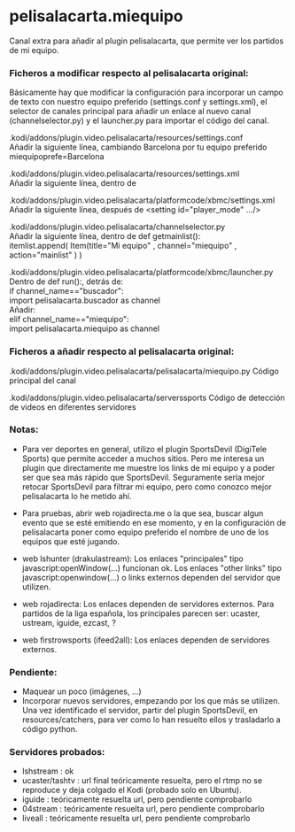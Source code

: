 # pelisalacarta.miequipo
Canal extra para añadir al plugin pelisalacarta, que permite ver los partidos de mi equipo.

### Ficheros a modificar respecto al pelisalacarta original:

Básicamente hay que modificar la configuración para incorporar un campo de texto con nuestro equipo preferido (settings.conf y settings.xml), el selector de canales principal para añadir un enlace al nuevo canal (channelselector.py) y el launcher.py para importar el código del canal.

.kodi/addons/plugin.video.pelisalacarta/resources/settings.conf  
Añadir la siguiente línea, cambiando Barcelona por tu equipo preferido  
miequipoprefe=Barcelona

.kodi/addons/plugin.video.pelisalacarta/resources/settings.xml  
Añadir la siguiente línea, dentro de <category label="General">  
    <setting id="miequipoprefe" type="text" label="Mi equipo" default="Barcelona"/>  

.kodi/addons/plugin.video.pelisalacarta/platformcode/xbmc/settings.xml  
Añadir la siguiente línea, después de <setting id="player_mode" .../>  
    <setting id="miequipoprefe" type="text" label="Mi equipo" default="Barcelona"/>  

.kodi/addons/plugin.video.pelisalacarta/channelselector.py  
Añadir la siguiente línea, dentro de def getmainlist():  
    itemlist.append( Item(title="Mi equipo" , channel="miequipo" , action="mainlist" ) )  

.kodi/addons/plugin.video.pelisalacarta/platformcode/xbmc/launcher.py  
Dentro de def run():, detrás de:  
            if channel_name=="buscador":  
                import pelisalacarta.buscador as channel  
Añadir:  
            elif channel_name=="miequipo":  
                import pelisalacarta.miequipo as channel  


### Ficheros a añadir respecto al pelisalacarta original:

.kodi/addons/plugin.video.pelisalacarta/pelisalacarta/miequipo.py
Código principal del canal

.kodi/addons/plugin.video.pelisalacarta/serverssports
Código de detección de videos en diferentes servidores


### Notas:

- Para ver deportes en general, utilizo el plugin SportsDevil (DigiTele Sports) que permite acceder a muchos sitios. Pero me interesa un plugin que directamente me muestre los links de mi equipo y a poder ser que sea más rápido que SportsDevil. Seguramente sería mejor retocar SportsDevil para filtrar mi equipo, pero como conozco mejor pelisalacarta lo he metido ahí.

- Para pruebas, abrir web rojadirecta.me o la que sea, buscar algun evento que se esté emitiendo en ese momento, y en la configuración de pelisalacarta poner como equipo preferido el nombre de uno de los equipos que esté jugando.

- web lshunter (drakulastream):
Los enlaces "principales" tipo javascript:openWindow(...) funcionan ok.
Los enlaces "other links" tipo javascript:openwindow(...) o links externos dependen del servidor que utilizen.

- web rojadirecta:
Los enlaces dependen de servidores externos. Para partidos de la liga española, los principales parecen ser: ucaster, ustream, iguide, ezcast, ?

- web firstrowsports (ifeed2all):
Los enlaces dependen de servidores externos.


### Pendiente:

- Maquear un poco (imágenes, ...)
- Incorporar nuevos servidores, empezando por los que más se utilizen. Una vez identificado el servidor, partir del plugin SportsDevil, en resources/catchers, para ver como lo han resuelto ellos y trasladarlo a código python.


### Servidores probados: 

- lshstream : ok
- ucaster/tashtv : url final teóricamente resuelta, pero el rtmp no se reproduce y deja colgado el Kodi (probado solo en Ubuntu).
- iguide : teóricamente resuelta url, pero pendiente comprobarlo
- 04stream : teóricamente resuelta url, pero pendiente comprobarlo
- liveall : teóricamente resuelta url, pero pendiente comprobarlo
